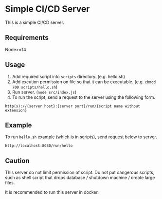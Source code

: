 # Simple CI/CD Server

This is a simple CI/CD server.

## Requirements

Node>=14

## Usage

1. Add required script into `scripts` directory. (e.g. hello.sh)
2. Add excution permission on file so that it can be executable. (e.g. `chmod 700 scripts/hello.sh`)
3. Run server. (`node src/index.js`)
4. To run the script, send a request to the server using the following form.

```
http(s)://{server host}:{server port}/run/{script name without extension}
```

## Example

To run `hello.sh` example (which is in scripts), send request below to server.

```
http://localhost:8080/run/hello
```

## Caution

This server do not limit permission of script. Do not put dangerous scripts, such as shell script that drops database / shutdown machine / create large files.

It is recommended to run this server in docker.
